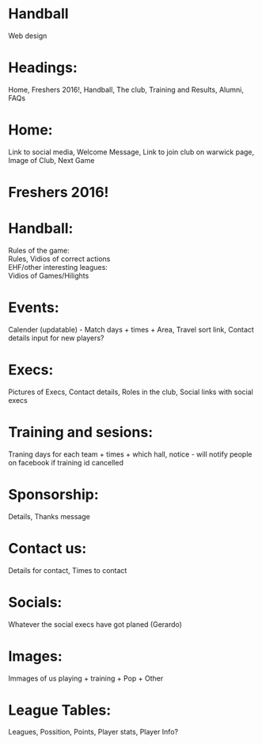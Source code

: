 # Handball  
Web design  

# Headings:  
Home, Freshers 2016!, Handball, The club, Training and Results, Alumni, FAQs  
# Home:  
Link to social media, Welcome Message, Link to join club on warwick page, Image of Club, Next Game  
# Freshers 2016!
# Handball:
Rules of the game:  
Rules, Vidios of correct actions  
EHF/other interesting leagues:  
Vidios of Games/Hilights  
# Events:  
Calender (updatable) - Match days + times + Area, Travel sort link, Contact details input for new players?  
# Execs:  
Pictures of Execs, Contact details, Roles in the club, Social links with social execs  
# Training and sesions:  
Traning days for each team + times + which hall, notice - will notify people on facebook if training id cancelled  
# Sponsorship:  
Details, Thanks message  
# Contact us:  
Details for contact, Times to contact  
# Socials:  
Whatever the social execs have got planed (Gerardo)  
# Images:  
Immages of us playing + training + Pop + Other  
# League Tables:  
Leagues, Possition, Points, Player stats, Player Info?  
